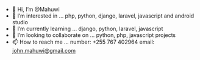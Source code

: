 - 👋 Hi, I’m @Mahuwi
- 👀 I’m interested in ... php, python, django, laravel, javascript and android studio
- 🌱 I’m currently learning ... django, python, laravel, javascript
- 💞️ I’m looking to collaborate on ... python, php, javascript projects
- 📫 How to reach me ... number: +255 767 402964 email: john.mahuwi@gmail.com

<!---
Mahuwi/Mahuwi is a ✨ special ✨ repository because its `README.md` (this file) appears on your GitHub profile.
You can click the Preview link to take a look at your changes.
--->
